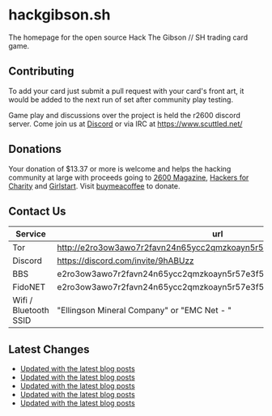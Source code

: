 # hackgibson.sh
The homepage for the open source Hack The Gibson // SH trading card game.


## Contributing

To add your card just submit a pull request with your card's front art, it would be added to the next run of set after community play testing.

Game play and discussions over the project is held the r2600 discord server. Come join us at [Discord](https://discord.com/invite/9hABUzz) or via IRC at https://www.scuttled.net/


## Donations

Your donation of $13.37 or more is welcome and helps the hacking community at large with proceeds going to [2600 Magazine](https://2600.com/), [Hackers for Charity](https://hackersforcharity.org) and [Girlstart](https://girlstart.org).  Visit [buymeacoffee](https://www.buymeacoffee.com/hackgibson.sh) to donate.


## Contact Us

Service | url
-|-
Tor | http://e2ro3ow3awo7r2favn24n65ycc2qmzkoayn5r57e3f56nvjwdcgg32ad.onion
Discord | https://discord.com/invite/9hABUzz
BBS | e2ro3ow3awo7r2favn24n65ycc2qmzkoayn5r57e3f56nvjwdcgg32ad.onion:23
FidoNET | e2ro3ow3awo7r2favn24n65ycc2qmzkoayn5r57e3f56nvjwdcgg32ad.onion:24554
Wifi / Bluetooth SSID | "Ellingson Mineral Company" or "EMC Net - <fidonet address>"

## Latest Changes
<!-- BLOG-POST-LIST:START -->
- [Updated with the latest blog posts](https://github.com/DFW2600/hackgibson.sh/commit/e1c4284933edc93d6127db8989724cf975015ac7)
- [Updated with the latest blog posts](https://github.com/DFW2600/hackgibson.sh/commit/b26a41d9baa4678efcbc839b20c7796baa5f3084)
- [Updated with the latest blog posts](https://github.com/DFW2600/hackgibson.sh/commit/b036a059e28a8c3358b10a3375d81b218ba8285f)
- [Updated with the latest blog posts](https://github.com/DFW2600/hackgibson.sh/commit/085f1c7f2c1953c3f22e1ca00fb91788d39446e5)
- [Updated with the latest blog posts](https://github.com/DFW2600/hackgibson.sh/commit/cc7e6ce770c977e8e1fcfd620f2651ab8215357d)
<!-- BLOG-POST-LIST:END -->
